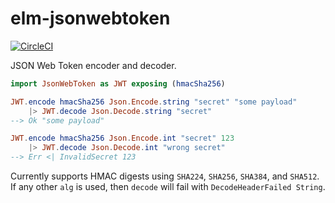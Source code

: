 # elm-jsonwebtoken

[![CircleCI](https://img.shields.io/circleci/project/github/ktonon/elm-jsonwebtoken.svg)](https://circleci.com/gh/ktonon/elm-jsonwebtoken)

JSON Web Token encoder and decoder.

```elm
import JsonWebToken as JWT exposing (hmacSha256)

JWT.encode hmacSha256 Json.Encode.string "secret" "some payload"
    |> JWT.decode Json.Decode.string "secret"
--> Ok "some payload"

JWT.encode hmacSha256 Json.Encode.int "secret" 123
    |> JWT.decode Json.Decode.int "wrong secret"
--> Err <| InvalidSecret 123
```

Currently supports HMAC digests using `SHA224`, `SHA256`, `SHA384`, and `SHA512`. If any other `alg` is used, then `decode` will fail with `DecodeHeaderFailed String`.
